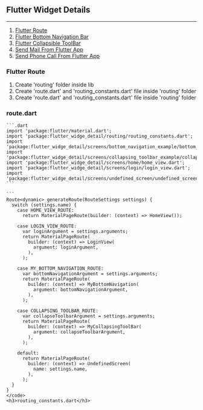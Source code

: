 <h2>Flutter Widget Details</h2>
<hr>
<ol>
    <a href="#">
        <li>Flutter Route</li>
    </a>
    <a href="#flutterRoute">
        <li>Flutter Bottom Navigation Bar</li>
    </a>
    <a href="#">
        <li>Flutter Collapsible ToolBar</li>
    </a>
    <a href="#">
        <li>Send Mail From Flutter App</li>
    </a>
    <a href="#">
        <li>Send Phone Call From Flutter App</li>
    </a>
</ol>

<div id="flutterRoute">
    <h3>Flutter Route</h3>
    <ol>
        <a>
            <li>Create 'routing' folder inside lib</li>
            <li>Create 'route.dart' and 'routing_constants.dart' file inside 'routing' folder</li>
            <li>Create 'route.dart' and 'routing_constants.dart' file inside 'routing' folder</li>
        </a>
    </ol>    
    <h3>route.dart</h3>   
     
    ```.dart
    import 'package:flutter/material.dart';
    import 'package:flutter_widge_detail/routing/routing_constants.dart';
    import 'package:flutter_widge_detail/screens/bottom_navigation_example/bottom_navigation_bar.dart';
    import 'package:flutter_widge_detail/screens/collapsing_toolbar_example/collapsing_toolbar.dart';
    import 'package:flutter_widge_detail/screens/home/home_view.dart';
    import 'package:flutter_widge_detail/screens/login/login_view.dart';
    import 'package:flutter_widge_detail/screens/undefined_screen/undefined_screen.dart';
    ```
    
    ```
    Route<dynamic> generateRoute(RouteSettings settings) {
      switch (settings.name) {
        case HOME_VIEW_ROUTE:
          return MaterialPageRoute(builder: (context) => HomeView());
    
        case LOGIN_VIEW_ROUTE:
          var loginArgument = settings.arguments;
          return MaterialPageRoute(
            builder: (context) => LoginView(
              argument: loginArgument,
            ),
          );
    
        case MY_BOTTOM_NAVIGATION_ROUTE:
          var bottomNavigationArgument = settings.arguments;
          return MaterialPageRoute(
            builder: (context) => MyBottomNavigation(
              argument: bottomNavigationArgument,
            ),
          );
    
        case COLLAPSING_TOOLBAR_ROUTE:
          var collapseToolbarArgument = settings.arguments;
          return MaterialPageRoute(
            builder: (context) => MyCollapsingToolBar(
              argument: collapseToolbarArgument,
            ),
          );
    
        default:
          return MaterialPageRoute(
            builder: (context) => UndefinedScreen(
              name: settings.name,
            ),
          );
      }
    }
    </code>
    <h3>routing_constants.dart</h3> 
</div>